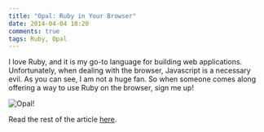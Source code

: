 ```yaml
---
title: "Opal: Ruby in Your Browser"
date: 2014-04-04 18:20
comments: true
tags: Ruby, Opal
---
```


I love Ruby, and it is my go-to language for building web applications. Unfortunately, when dealing with the browser, Javascript is a necessary evil. As you can see, I am not a huge fan. So when someone comes along offering a way to use Ruby on the browser, sign me up!

![Opal!](https://secure.gravatar.com/avatar/88298620949a6534d403da2e356c9339?s=420&d=https://a248.e.akamai.net/assets.github.com%2Fimages%2Fgravatars%2Fgravatar-org-420.png)

Read the rest of the article [here](http://www.sitepoint.com/opal-ruby-browser-basics/).
